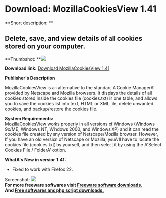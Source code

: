 # Download: MozillaCookiesView 1.41

**Short description: **

## Delete, save, and view details of all cookies stored on your computer.

  
**Thumbshot: **![](http://www.freewarefiles.com/screenshot/mozillacookiesview_md.jpg)   
  
**Download link:** [Download MozillaCookiesView 1.41](http://freesoftwares.boysofts.com/MozillaCookiesView_program_38656.html)  
  

**Publisher's Description**  
  

MozillaCookiesView is an alternative to the standard A'Cookie ManagerA'
provided by Netscape and Mozilla browsers. It displays the details of all
cookies stored inside the cookies file (cookies.txt) in one table, and allows
you to save the cookies list into text, HTML or XML file, delete unwanted
cookies, and backup/restore the cookies file.

**System Requirements:**  
MozillaCookiesView works properly in all versions of Windows (Windows 9x/ME,
Windows NT, Windows 2000, and Windows XP) and it can read the cookies file
created by any version of Netscape/Mozilla browser. However, If you have an
old version of Netscape or Mozilla, youA'll have to locate the cookies file
(cookies.txt) by yourself, and then select it by using the A'Select Cookies
File / FolderA' option.

**WhatA's New in version 1.41:**

  * Fixed to work with Firefox 22. 

  
  
Screenshot:
![](http://www.freewarefiles.com/screenshot/mozillacookiesview.jpg)  
**For more freeware softwares visit [Freeware software downloads.](http://freesoftwares.boysofts.com/)**   
**And [Free softwares and php script downloads.](http://www.boysofts.com/)**

